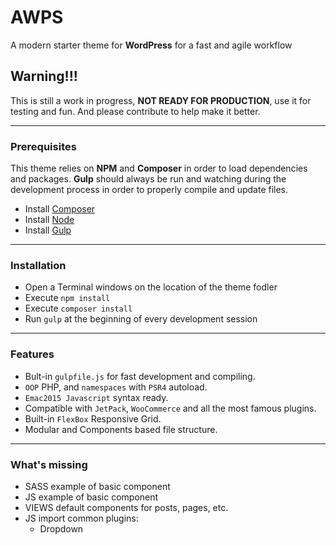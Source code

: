 # AWPS
A modern starter theme for **WordPress** for a fast and agile workflow

## Warning!!!
This is still a work in progress, **NOT READY FOR PRODUCTION**, use it for testing and fun.
And please contribute to help make it better.


---


### Prerequisites

This theme relies on **NPM** and **Composer** in order to load dependencies and packages.
**Gulp** should always be run and watching during the development process in order to properly compile and update files.

* Install [Composer](https://getcomposer.org/)
* Install [Node](https://nodejs.org/)
* Install [Gulp](http://gulpjs.com/)

---


### Installation

* Open a Terminal windows on the location of the theme fodler
* Execute `npm install`
* Execute `composer install`
* Run `gulp` at the beginning of every development session

---


### Features

* Bult-in `gulpfile.js` for fast development and compiling.
* `OOP` PHP, and `namespaces` with `PSR4` autoload.
* `Emac2015 Javascript` syntax ready.
* Compatible with `JetPack`, `WooCommerce` and all the most famous plugins.
* Built-in `FlexBox` Responsive Grid.
* Modular and Components based file structure.


---


### What's missing

* SASS example of basic component
* JS example of basic component
* VIEWS default components for posts, pages, etc.
* JS import common plugins:
  * Dropdown
